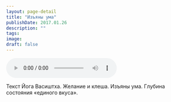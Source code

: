 ```yaml
---
layout: page-detail
title: "Изъяны ума"
publishDate: 2017.01.26
description: ""
tags:
image:
draft: false
---
```


<audio title="2017.01.26 - Изъяны ума.mp3" src="/upload/iblock/bf3/bf37e35b858d8a39d0bede4ca19c42ef.mp3" controls=""></audio>

 Текст Йога Васиштха. Желание и клеша. Изъяны ума. Глубина состояния «единого вкуса». 

  
